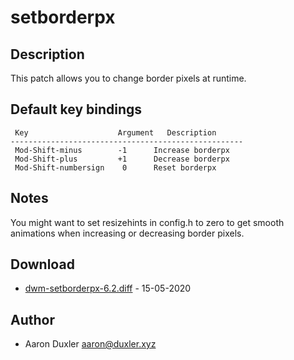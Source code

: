 setborderpx
===========

Description
-----------

This patch allows you to change border pixels at runtime.

Default key bindings
--------------------
	 Key                    Argument   Description
	----------------------------------------------------
	 Mod-Shift-minus        -1      Increase borderpx
	 Mod-Shift-plus         +1      Decrease borderpx
	 Mod-Shift-numbersign    0      Reset borderpx

Notes
-----
You might want to set resizehints in config.h to zero to get smooth animations
when increasing or decreasing border pixels.

Download
--------
* [dwm-setborderpx-6.2.diff](dwm-setborderpx-6.2.diff) - 15-05-2020

Author
------
* Aaron Duxler <aaron@duxler.xyz>
